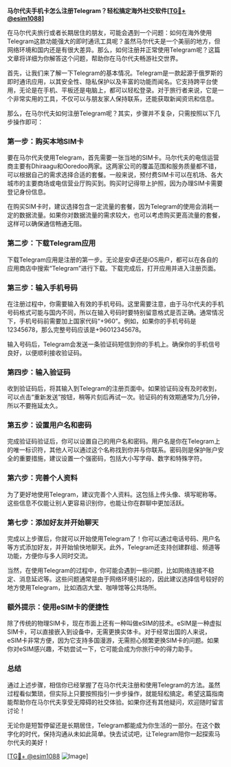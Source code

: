 **马尔代夫手机卡怎么注册Telegram？轻松搞定海外社交软件[[TG💪+ @esim1088](https://t.me/s/esim1088)]**

在马尔代夫旅行或者长期居住的朋友，可能会遇到一个问题：如何在海外使用Telegram这款功能强大的即时通讯工具呢？虽然马尔代夫是一个美丽的地方，但网络环境和国内还是有很大差异。那么，如何注册并正常使用Telegram呢？这篇文章将详细为你解答这个问题，帮助你在马尔代夫畅游社交世界。

首先，让我们来了解一下Telegram的基本情况。Telegram是一款起源于俄罗斯的即时通讯应用，以其安全性、隐私保护以及丰富的功能而闻名。它支持跨平台使用，无论是在手机、平板还是电脑上，都可以轻松登录。对于旅行者来说，它是一个非常实用的工具，不仅可以与朋友家人保持联系，还能获取新闻资讯和信息。

那么，在马尔代夫如何注册Telegram呢？其实，步骤并不复杂，只需按照以下几步操作即可：

### 第一步：购买本地SIM卡

要在马尔代夫使用Telegram，首先需要一张当地的SIM卡。马尔代夫的电信运营商主要有Dhiraagu和Ooredoo两家。这两家公司的覆盖范围和服务质量都不错，可以根据自己的需求选择合适的套餐。一般来说，预付费SIM卡可以在机场、各大城市的主要商场或电信营业厅购买到。购买时记得带上护照，因为办理SIM卡需要登记身份信息。

在购买SIM卡时，建议选择包含一定流量的套餐，因为Telegram的使用会消耗一定的数据流量。如果你对数据流量的需求较大，也可以考虑购买更高流量的套餐，这样可以确保通信畅通无阻。

### 第二步：下载Telegram应用

下载Telegram应用是注册的第一步。无论是安卓还是iOS用户，都可以在各自的应用商店中搜索“Telegram”进行下载。下载完成后，打开应用并进入注册页面。

### 第三步：输入手机号码

在注册过程中，你需要输入有效的手机号码。这里需要注意，由于马尔代夫的手机号码格式可能与国内不同，所以在输入号码时要特别留意格式是否正确。通常情况下，手机号码前需要加上国家代码“+960”。例如，如果你的手机号码是12345678，那么完整号码应该是+96012345678。

输入号码后，Telegram会发送一条验证码短信到你的手机上。确保你的手机信号良好，以便顺利接收验证码。

### 第四步：输入验证码

收到验证码后，将其输入到Telegram的注册页面中。如果验证码没有及时收到，可以点击“重新发送”按钮，稍等片刻后再试一次。验证码的有效期通常为几分钟，所以不要拖延太久。

### 第五步：设置用户名和密码

完成验证码验证后，你可以设置自己的用户名和密码。用户名是你在Telegram上的唯一标识符，其他人可以通过这个名称找到你并与你联系。密码则是保护账户安全的重要措施，建议设置一个强密码，包括大小写字母、数字和特殊字符。

### 第六步：完善个人资料

为了更好地使用Telegram，建议完善个人资料。这包括上传头像、填写昵称等。这些信息不仅能让别人更容易识别你，也能让你在群聊中更加活跃。

### 第七步：添加好友并开始聊天

完成以上步骤后，你就可以开始使用Telegram了！你可以通过电话号码、用户名等方式添加好友，并开始愉快地聊天。此外，Telegram还支持创建群组、频道等功能，方便你与多人同时交流。

当然，在使用Telegram的过程中，你可能会遇到一些问题，比如网络连接不稳定、消息延迟等。这些问题通常是由于网络环境引起的，因此建议选择信号较好的地方使用Telegram，比如酒店大堂、咖啡馆等公共场所。

### 额外提示：使用eSIM卡的便捷性

除了传统的物理SIM卡，现在市面上还有一种叫做eSIM的技术。eSIM是一种虚拟SIM卡，可以直接嵌入到设备中，无需更换实体卡。对于经常出国的人来说，eSIM卡非常方便，因为它支持多国漫游，无需担心频繁更换SIM卡的问题。如果你对eSIM感兴趣，不妨尝试一下，它可能会成为你旅行中的得力助手。

### 总结

通过上述步骤，相信你已经掌握了在马尔代夫注册和使用Telegram的方法。虽然过程看似繁琐，但实际上只要按照指引一步步操作，就能轻松搞定。希望这篇指南能帮助你在马尔代夫享受无障碍的社交体验。如果你还有其他疑问，欢迎随时留言讨论！

无论你是短暂停留还是长期居住，Telegram都能成为你生活的一部分。在这个数字化的时代，保持沟通从未如此简单。快去试试吧，让Telegram陪你一起探索马尔代夫的美好！

[[TG💪+ @esim1088](https://t.me/s/esim1088) ![Image](https://i.postimg.cc/4NQfJmqS/Snipaste-2025-05-13-00-14-12.png)]
